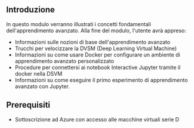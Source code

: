 ## <a name="introduction"></a>Introduzione 

In questo modulo verranno illustrati i concetti fondamentali dell'apprendimento avanzato. Alla fine del modulo, l'utente avrà appreso:

- Informazioni sulle nozioni di base dell'apprendimento avanzato
- Trucchi per velocizzare la DVSM (Deep Learning Virtual Machine)
- Informazioni su come usare Docker per configurare un ambiente di apprendimento avanzato personalizzato
- Procedure per connettersi ai notebook Interactive Jupyter tramite il docker nella DSVM
- Informazioni su come eseguire il primo esperimento di apprendimento avanzato con Jupyter.

## <a name="prerequisites"></a>Prerequisiti

- Sottoscrizione ad Azure con accesso alle macchine virtuali serie D 